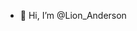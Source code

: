 - 👋 Hi, I’m @Lion_Anderson

<!---
xiongyong-1994/xiongyong-1994 is a ✨ special ✨ repository because its `README.md` (this file) appears on your GitHub profile.
You can click the Preview link to take a look at your changes.
--->
